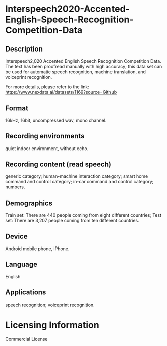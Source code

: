 # Interspeech2020-Accented-English-Speech-Recognition-Competition-Data


## Description
Interspeech2,020 Accented English Speech Recognition Competition Data. The text has been proofread manually with high accuracy; this data set can be used for automatic speech recognition, machine translation, and voiceprint recognition.

For more details, please refer to the link: https://www.nexdata.ai/datasets/1169?source=Github


## Format
16kHz, 16bit, uncompressed wav, mono channel.

## Recording environments
quiet indoor environment, without echo.

## Recording content (read speech)
generic category; human-machine interaction category; smart home command and control category; in-car command and control category; numbers.

## Demographics
Train set: There are 440 people coming from eight different countries; Test set: There are 3,207 people coming from ten different countries.

## Device
Android mobile phone, iPhone.

## Language
English

## Applications
speech recognition; voiceprint recognition.

# Licensing Information
Commercial License
